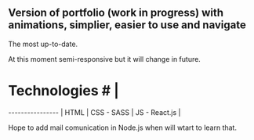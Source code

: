 ## Version of portfolio (work in progress) with animations, simplier, easier to use and navigate ##

The most up-to-date.

At this moment semi-responsive but it will change in future.


# Technologies # |
---------------- |
HTML             |
CSS - SASS       |
JS - React.js    |

  
  
Hope to add mail comunication in Node.js when will wtart to learn that.
